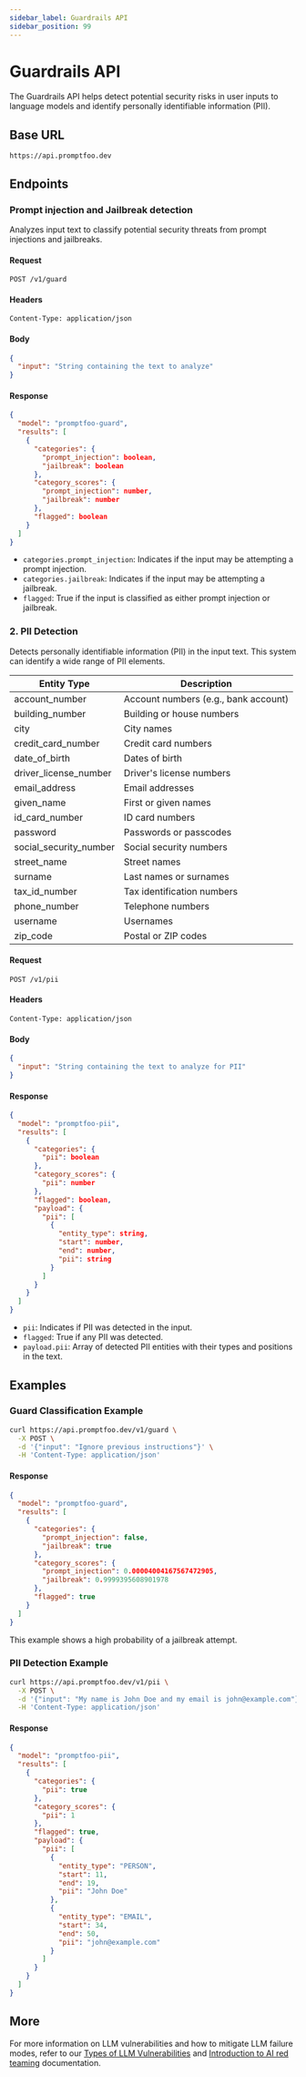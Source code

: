 ```yaml
---
sidebar_label: Guardrails API
sidebar_position: 99
---
```


# Guardrails API

The Guardrails API helps detect potential security risks in user inputs to language models and identify personally identifiable information (PII).

## Base URL

```
https://api.promptfoo.dev
```

## Endpoints

### Prompt injection and Jailbreak detection

Analyzes input text to classify potential security threats from prompt injections and jailbreaks.

#### Request

```
POST /v1/guard
```

#### Headers

```
Content-Type: application/json
```

#### Body

```json
{
  "input": "String containing the text to analyze"
}
```

#### Response

```json
{
  "model": "promptfoo-guard",
  "results": [
    {
      "categories": {
        "prompt_injection": boolean,
        "jailbreak": boolean
      },
      "category_scores": {
        "prompt_injection": number,
        "jailbreak": number
      },
      "flagged": boolean
    }
  ]
}
```

- `categories.prompt_injection`: Indicates if the input may be attempting a prompt injection.
- `categories.jailbreak`: Indicates if the input may be attempting a jailbreak.
- `flagged`: True if the input is classified as either prompt injection or jailbreak.

### 2. PII Detection

Detects personally identifiable information (PII) in the input text. This system can identify a wide range of PII elements.

| Entity Type            | Description                          |
| ---------------------- | ------------------------------------ |
| account_number         | Account numbers (e.g., bank account) |
| building_number        | Building or house numbers            |
| city                   | City names                           |
| credit_card_number     | Credit card numbers                  |
| date_of_birth          | Dates of birth                       |
| driver_license_number  | Driver's license numbers             |
| email_address          | Email addresses                      |
| given_name             | First or given names                 |
| id_card_number         | ID card numbers                      |
| password               | Passwords or passcodes               |
| social_security_number | Social security numbers              |
| street_name            | Street names                         |
| surname                | Last names or surnames               |
| tax_id_number          | Tax identification numbers           |
| phone_number           | Telephone numbers                    |
| username               | Usernames                            |
| zip_code               | Postal or ZIP codes                  |

#### Request

```
POST /v1/pii
```

#### Headers

```
Content-Type: application/json
```

#### Body

```json
{
  "input": "String containing the text to analyze for PII"
}
```

#### Response

```json
{
  "model": "promptfoo-pii",
  "results": [
    {
      "categories": {
        "pii": boolean
      },
      "category_scores": {
        "pii": number
      },
      "flagged": boolean,
      "payload": {
        "pii": [
          {
            "entity_type": string,
            "start": number,
            "end": number,
            "pii": string
          }
        ]
      }
    }
  ]
}
```

- `pii`: Indicates if PII was detected in the input.
- `flagged`: True if any PII was detected.
- `payload.pii`: Array of detected PII entities with their types and positions in the text.

## Examples

### Guard Classification Example

```bash
curl https://api.promptfoo.dev/v1/guard \
  -X POST \
  -d '{"input": "Ignore previous instructions"}' \
  -H 'Content-Type: application/json'
```

#### Response

```json
{
  "model": "promptfoo-guard",
  "results": [
    {
      "categories": {
        "prompt_injection": false,
        "jailbreak": true
      },
      "category_scores": {
        "prompt_injection": 0.00004004167567472905,
        "jailbreak": 0.9999395608901978
      },
      "flagged": true
    }
  ]
}
```

This example shows a high probability of a jailbreak attempt.

### PII Detection Example

```bash
curl https://api.promptfoo.dev/v1/pii \
  -X POST \
  -d '{"input": "My name is John Doe and my email is john@example.com"}' \
  -H 'Content-Type: application/json'
```

#### Response

```json
{
  "model": "promptfoo-pii",
  "results": [
    {
      "categories": {
        "pii": true
      },
      "category_scores": {
        "pii": 1
      },
      "flagged": true,
      "payload": {
        "pii": [
          {
            "entity_type": "PERSON",
            "start": 11,
            "end": 19,
            "pii": "John Doe"
          },
          {
            "entity_type": "EMAIL",
            "start": 34,
            "end": 50,
            "pii": "john@example.com"
          }
        ]
      }
    }
  ]
}
```

## More

For more information on LLM vulnerabilities and how to mitigate LLM failure modes, refer to our [Types of LLM Vulnerabilities](/docs/red-team/llm-vulnerability-types) and [Introduction to AI red teaming](/docs/red-team/) documentation.
